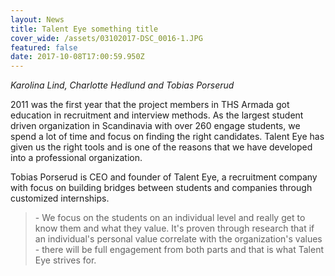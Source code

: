 ```yaml
---
layout: News
title: Talent Eye something title
cover_wide: /assets/03102017-DSC_0016-1.JPG
featured: false
date: 2017-10-08T17:00:59.950Z
---
```

_Karolina Lind, Charlotte Hedlund and Tobias Porserud_

2011 was the first year that the project members in THS Armada got education in recruitment and interview methods. As the largest student driven organization in Scandinavia with over 260 engage students, we spend a lot of time and focus on finding the right candidates. Talent Eye has given us the right tools and is one of the reasons that we have developed into a professional organization. 

Tobias Porserud is CEO and founder of Talent Eye, a recruitment company with focus on building bridges between students and companies through customized internships. 

> \- We focus on the students on an individual level and really get to know them and what they value. It's proven through research that if an individual's personal value correlate with the organization's values - there will be full engagement from both parts and that is what Talent Eye strives for.
